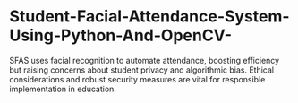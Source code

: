 # Student-Facial-Attendance-System-Using-Python-And-OpenCV-
SFAS uses facial recognition to automate attendance, boosting efficiency but raising concerns about student privacy and algorithmic bias. Ethical considerations and robust security measures are vital for responsible implementation in education.
